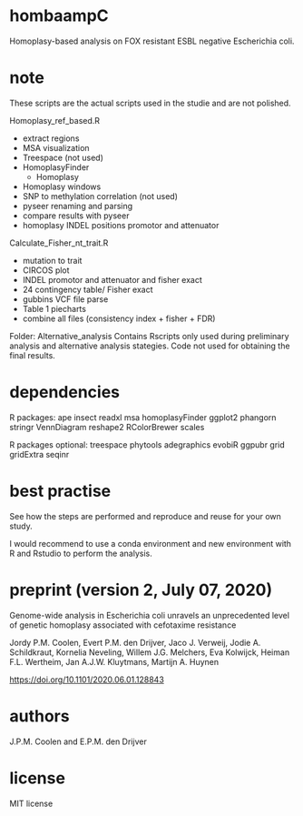 # hombaampC
Homoplasy-based analysis on FOX resistant ESBL negative Escherichia coli.

# note
These scripts are the actual scripts used in the studie and are not polished.

Homoplasy_ref_based.R
  - extract regions
  - MSA visualization
  - Treespace (not used)
  - HomoplasyFinder
    - Homoplasy
  - Homoplasy windows
  - SNP to methylation correlation (not used)
  - pyseer renaming and parsing
  - compare results with pyseer
  - homoplasy INDEL positions promotor and attenuator


Calculate_Fisher_nt_trait.R
  - mutation to trait
  - CIRCOS plot
  - INDEL promotor and attenuator and fisher exact
  - 24 contingency table/ Fisher exact
  - gubbins VCF file parse
  - Table 1 piecharts
  - combine all files (consistency index + fisher + FDR)

Folder:
Alternative_analysis
Contains Rscripts only used during preliminary analysis and alternative analysis stategies.
Code not used for obtaining the final results.

# dependencies
R packages:
ape
insect
readxl
msa
homoplasyFinder
ggplot2
phangorn
stringr
VennDiagram
reshape2
RColorBrewer
scales

R packages optional:
treespace
phytools
adegraphics
evobiR
ggpubr
grid
gridExtra
seqinr


# best practise
See how the steps are performed and reproduce and reuse for your own study.

I would recommend to use a conda environment and new environment with
R and Rstudio to perform the analysis.

# preprint (version 2,  July 07, 2020)
Genome-wide analysis in Escherichia coli unravels an unprecedented level of genetic homoplasy associated with cefotaxime resistance

Jordy P.M. Coolen, Evert P.M. den Drijver, Jaco J. Verweij, Jodie A. Schildkraut, Kornelia Neveling, Willem J.G. Melchers, 
Eva Kolwijck, Heiman F.L. Wertheim, Jan A.J.W. Kluytmans,  Martijn A. Huynen

https://doi.org/10.1101/2020.06.01.128843

# authors
J.P.M. Coolen and E.P.M. den Drijver

# license
MIT license
